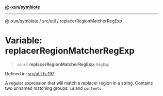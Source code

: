 [**@-xun/symbiote**](../../../README.md)

***

[@-xun/symbiote](../../../README.md) / [src/util](../README.md) / replacerRegionMatcherRegExp

# Variable: replacerRegionMatcherRegExp

> `const` **replacerRegionMatcherRegExp**: `RegExp`

Defined in: [src/util.ts:197](https://github.com/Xunnamius/symbiote/blob/03d0f5ec06412a1a9df5554ab91ab42206eb76e6/src/util.ts#L197)

A regular expression that will match a replacer region in a string. Contains
two unnamed matching groups: `id` and `contents`.
